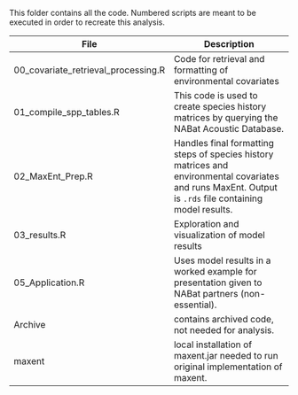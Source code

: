 This folder contains all the code.  Numbered scripts are meant to be executed in order to recreate this analysis. 
  
File | Description
---|---------------------------------------------------------------------
00_covariate_retrieval_processing.R | Code for retrieval and formatting of environmental covariates
01_compile_spp_tables.R | This code is used to create species history matrices by querying the NABat Acoustic Database.
02_MaxEnt_Prep.R | Handles final formatting steps of species history matrices and environmental covariates and runs MaxEnt. Output is `.rds` file containing model results. 
03_results.R | Exploration and visualization of model results
05_Application.R | Uses model results in a worked example for presentation given to NABat partners (non-essential).
Archive | contains archived code, not needed for analysis.
maxent | local installation of maxent.jar needed to run original implementation of maxent.

